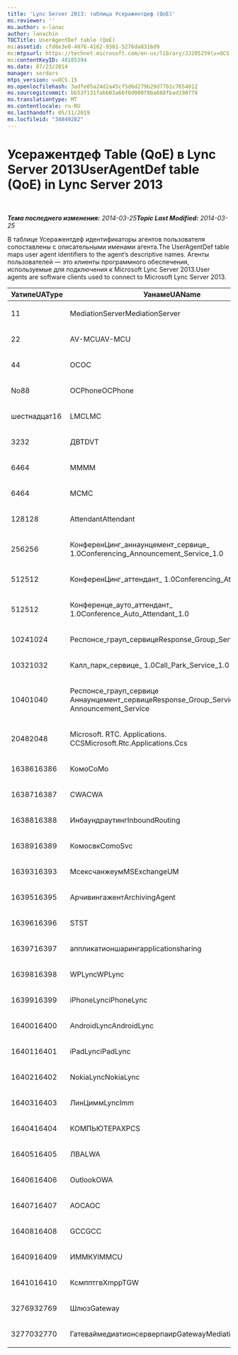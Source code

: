 ```yaml
---
title: 'Lync Server 2013: таблица Усеражентдеф (QoE)'
ms.reviewer: ''
ms.author: v-lanac
author: lanachin
TOCTitle: UserAgentDef table (QoE)
ms:assetid: cfd8e3e0-4076-4162-9381-5276da8316d9
ms:mtpsurl: https://technet.microsoft.com/en-us/library/JJ205259(v=OCS.15)
ms:contentKeyID: 48185394
ms.date: 07/23/2014
manager: serdars
mtps_version: v=OCS.15
ms.openlocfilehash: 3adfe05a24d2a45cf5d6d279b29d77b1c7654012
ms.sourcegitcommit: bb53f131fabb03a66f0d000f8ba668fbad190778
ms.translationtype: MT
ms.contentlocale: ru-RU
ms.lasthandoff: 05/11/2019
ms.locfileid: "34849282"
---
```

<div data-xmlns="http://www.w3.org/1999/xhtml">

<div class="topic" data-xmlns="http://www.w3.org/1999/xhtml" data-msxsl="urn:schemas-microsoft-com:xslt" data-cs="http://msdn.microsoft.com/en-us/">

<div data-asp="http://msdn2.microsoft.com/asp">

# <a name="useragentdef-table-qoe-in-lync-server-2013"></a><span data-ttu-id="5fd01-102">Усеражентдеф Table (QoE) в Lync Server 2013</span><span class="sxs-lookup"><span data-stu-id="5fd01-102">UserAgentDef table (QoE) in Lync Server 2013</span></span>

</div>

<div id="mainSection">

<div id="mainBody">

<span> </span>

<span data-ttu-id="5fd01-103">_**Тема последнего изменения:** 2014-03-25_</span><span class="sxs-lookup"><span data-stu-id="5fd01-103">_**Topic Last Modified:** 2014-03-25_</span></span>

<span data-ttu-id="5fd01-104">В таблице Усеражентдеф идентификаторы агентов пользователя сопоставлены с описательными именами агента.</span><span class="sxs-lookup"><span data-stu-id="5fd01-104">The UserAgentDef table maps user agent identifiers to the agent’s descriptive names.</span></span> <span data-ttu-id="5fd01-105">Агенты пользователей — это клиенты программного обеспечения, используемые для подключения к Microsoft Lync Server 2013.</span><span class="sxs-lookup"><span data-stu-id="5fd01-105">User agents are software clients used to connect to Microsoft Lync Server 2013.</span></span>


<table>
<colgroup>
<col style="width: 33%" />
<col style="width: 33%" />
<col style="width: 33%" />
</colgroup>
<thead>
<tr class="header">
<th><span data-ttu-id="5fd01-106">Уатипе</span><span class="sxs-lookup"><span data-stu-id="5fd01-106">UAType</span></span></th>
<th><span data-ttu-id="5fd01-107">Уанаме</span><span class="sxs-lookup"><span data-stu-id="5fd01-107">UAName</span></span></th>
<th><span data-ttu-id="5fd01-108">Уакатегори</span><span class="sxs-lookup"><span data-stu-id="5fd01-108">UACategory</span></span></th>
</tr>
</thead>
<tbody>
<tr class="odd">
<td><p><span data-ttu-id="5fd01-109">1</span><span class="sxs-lookup"><span data-stu-id="5fd01-109">1</span></span></p></td>
<td><p><span data-ttu-id="5fd01-110">MediationServer</span><span class="sxs-lookup"><span data-stu-id="5fd01-110">MediationServer</span></span></p></td>
<td><p><span data-ttu-id="5fd01-111">MediationServer</span><span class="sxs-lookup"><span data-stu-id="5fd01-111">MediationServer</span></span></p></td>
</tr>
<tr class="even">
<td><p><span data-ttu-id="5fd01-112">2</span><span class="sxs-lookup"><span data-stu-id="5fd01-112">2</span></span></p></td>
<td><p><span data-ttu-id="5fd01-113">AV-MCU</span><span class="sxs-lookup"><span data-stu-id="5fd01-113">AV-MCU</span></span></p></td>
<td><p><span data-ttu-id="5fd01-114">AV-MCU</span><span class="sxs-lookup"><span data-stu-id="5fd01-114">AV-MCU</span></span></p></td>
</tr>
<tr class="odd">
<td><p><span data-ttu-id="5fd01-115">4</span><span class="sxs-lookup"><span data-stu-id="5fd01-115">4</span></span></p></td>
<td><p><span data-ttu-id="5fd01-116">OC</span><span class="sxs-lookup"><span data-stu-id="5fd01-116">OC</span></span></p></td>
<td><p><span data-ttu-id="5fd01-117">OC</span><span class="sxs-lookup"><span data-stu-id="5fd01-117">OC</span></span></p></td>
</tr>
<tr class="even">
<td><p><span data-ttu-id="5fd01-118">No8</span><span class="sxs-lookup"><span data-stu-id="5fd01-118">8</span></span></p></td>
<td><p><span data-ttu-id="5fd01-119">OCPhone</span><span class="sxs-lookup"><span data-stu-id="5fd01-119">OCPhone</span></span></p></td>
<td><p><span data-ttu-id="5fd01-120">OCPhone</span><span class="sxs-lookup"><span data-stu-id="5fd01-120">OCPhone</span></span></p></td>
</tr>
<tr class="odd">
<td><p><span data-ttu-id="5fd01-121">шестнадцат</span><span class="sxs-lookup"><span data-stu-id="5fd01-121">16</span></span></p></td>
<td><p><span data-ttu-id="5fd01-122">LMC</span><span class="sxs-lookup"><span data-stu-id="5fd01-122">LMC</span></span></p></td>
<td><p><span data-ttu-id="5fd01-123">LMC</span><span class="sxs-lookup"><span data-stu-id="5fd01-123">LMC</span></span></p></td>
</tr>
<tr class="even">
<td><p><span data-ttu-id="5fd01-124">32</span><span class="sxs-lookup"><span data-stu-id="5fd01-124">32</span></span></p></td>
<td><p><span data-ttu-id="5fd01-125">ДВТ</span><span class="sxs-lookup"><span data-stu-id="5fd01-125">DVT</span></span></p></td>
<td><p><span data-ttu-id="5fd01-126">ДВТ</span><span class="sxs-lookup"><span data-stu-id="5fd01-126">DVT</span></span></p></td>
</tr>
<tr class="odd">
<td><p><span data-ttu-id="5fd01-127">64</span><span class="sxs-lookup"><span data-stu-id="5fd01-127">64</span></span></p></td>
<td><p><span data-ttu-id="5fd01-128">ММ</span><span class="sxs-lookup"><span data-stu-id="5fd01-128">MM</span></span></p></td>
<td><p><span data-ttu-id="5fd01-129">ММ</span><span class="sxs-lookup"><span data-stu-id="5fd01-129">MM</span></span></p></td>
</tr>
<tr class="even">
<td><p><span data-ttu-id="5fd01-130">64</span><span class="sxs-lookup"><span data-stu-id="5fd01-130">64</span></span></p></td>
<td><p><span data-ttu-id="5fd01-131">MC</span><span class="sxs-lookup"><span data-stu-id="5fd01-131">MC</span></span></p></td>
<td><p><span data-ttu-id="5fd01-132">ММ</span><span class="sxs-lookup"><span data-stu-id="5fd01-132">MM</span></span></p></td>
</tr>
<tr class="odd">
<td><p><span data-ttu-id="5fd01-133">128</span><span class="sxs-lookup"><span data-stu-id="5fd01-133">128</span></span></p></td>
<td><p><span data-ttu-id="5fd01-134">Attendant</span><span class="sxs-lookup"><span data-stu-id="5fd01-134">Attendant</span></span></p></td>
<td><p><span data-ttu-id="5fd01-135">Attendant</span><span class="sxs-lookup"><span data-stu-id="5fd01-135">Attendant</span></span></p></td>
</tr>
<tr class="even">
<td><p><span data-ttu-id="5fd01-136">256</span><span class="sxs-lookup"><span data-stu-id="5fd01-136">256</span></span></p></td>
<td><p><span data-ttu-id="5fd01-137">КонференЦинг_аннаунцемент_сервице_ 1.0</span><span class="sxs-lookup"><span data-stu-id="5fd01-137">Conferencing_Announcement_Service_1.0</span></span></p></td>
<td><p><span data-ttu-id="5fd01-138">УСТАРЕВШ</span><span class="sxs-lookup"><span data-stu-id="5fd01-138">CAS</span></span></p></td>
</tr>
<tr class="odd">
<td><p><span data-ttu-id="5fd01-139">512</span><span class="sxs-lookup"><span data-stu-id="5fd01-139">512</span></span></p></td>
<td><p><span data-ttu-id="5fd01-140">КонференЦинг_аттендант_ 1.0</span><span class="sxs-lookup"><span data-stu-id="5fd01-140">Conferencing_Attendant_1.0</span></span></p></td>
<td><p><span data-ttu-id="5fd01-141">Каа</span><span class="sxs-lookup"><span data-stu-id="5fd01-141">CAA</span></span></p></td>
</tr>
<tr class="even">
<td><p><span data-ttu-id="5fd01-142">512</span><span class="sxs-lookup"><span data-stu-id="5fd01-142">512</span></span></p></td>
<td><p><span data-ttu-id="5fd01-143">Конференце_ауто_аттендант_ 1.0</span><span class="sxs-lookup"><span data-stu-id="5fd01-143">Conference_Auto_Attendant_1.0</span></span></p></td>
<td><p><span data-ttu-id="5fd01-144">Каа</span><span class="sxs-lookup"><span data-stu-id="5fd01-144">CAA</span></span></p></td>
</tr>
<tr class="odd">
<td><p><span data-ttu-id="5fd01-145">1024</span><span class="sxs-lookup"><span data-stu-id="5fd01-145">1024</span></span></p></td>
<td><p><span data-ttu-id="5fd01-146">Респонсе_грауп_сервице</span><span class="sxs-lookup"><span data-stu-id="5fd01-146">Response_Group_Service</span></span></p></td>
<td><p><span data-ttu-id="5fd01-147">ГРУППЫ ответа</span><span class="sxs-lookup"><span data-stu-id="5fd01-147">RGS</span></span></p></td>
</tr>
<tr class="even">
<td><p><span data-ttu-id="5fd01-148">1032</span><span class="sxs-lookup"><span data-stu-id="5fd01-148">1032</span></span></p></td>
<td><p><span data-ttu-id="5fd01-149">Калл_парк_сервице_ 1.0</span><span class="sxs-lookup"><span data-stu-id="5fd01-149">Call_Park_Service_1.0</span></span></p></td>
<td><p><span data-ttu-id="5fd01-150">ПОДКЛЮЧЕНИЙ</span><span class="sxs-lookup"><span data-stu-id="5fd01-150">CPS</span></span></p></td>
</tr>
<tr class="odd">
<td><p><span data-ttu-id="5fd01-151">1040</span><span class="sxs-lookup"><span data-stu-id="5fd01-151">1040</span></span></p></td>
<td><p><span data-ttu-id="5fd01-152">Респонсе_грауп_сервице Аннаунцемент_сервице</span><span class="sxs-lookup"><span data-stu-id="5fd01-152">Response_Group_Service Announcement_Service</span></span></p></td>
<td><p><span data-ttu-id="5fd01-153">ФАЙЛА</span><span class="sxs-lookup"><span data-stu-id="5fd01-153">AS</span></span></p></td>
</tr>
<tr class="even">
<td><p><span data-ttu-id="5fd01-154">2048</span><span class="sxs-lookup"><span data-stu-id="5fd01-154">2048</span></span></p></td>
<td><p><span data-ttu-id="5fd01-155">Microsoft. RTC. Applications. CCS</span><span class="sxs-lookup"><span data-stu-id="5fd01-155">Microsoft.Rtc.Applications.Ccs</span></span></p></td>
<td><p><span data-ttu-id="5fd01-156">СЕТЕВ</span><span class="sxs-lookup"><span data-stu-id="5fd01-156">CCS</span></span></p></td>
</tr>
<tr class="odd">
<td><p><span data-ttu-id="5fd01-157">16386</span><span class="sxs-lookup"><span data-stu-id="5fd01-157">16386</span></span></p></td>
<td><p><span data-ttu-id="5fd01-158">Комо</span><span class="sxs-lookup"><span data-stu-id="5fd01-158">CoMo</span></span></p></td>
<td><p><span data-ttu-id="5fd01-159">Комо</span><span class="sxs-lookup"><span data-stu-id="5fd01-159">CoMo</span></span></p></td>
</tr>
<tr class="even">
<td><p><span data-ttu-id="5fd01-160">16387</span><span class="sxs-lookup"><span data-stu-id="5fd01-160">16387</span></span></p></td>
<td><p><span data-ttu-id="5fd01-161">CWA</span><span class="sxs-lookup"><span data-stu-id="5fd01-161">CWA</span></span></p></td>
<td><p><span data-ttu-id="5fd01-162">CWA</span><span class="sxs-lookup"><span data-stu-id="5fd01-162">CWA</span></span></p></td>
</tr>
<tr class="odd">
<td><p><span data-ttu-id="5fd01-163">16388</span><span class="sxs-lookup"><span data-stu-id="5fd01-163">16388</span></span></p></td>
<td><p><span data-ttu-id="5fd01-164">Инбаундраутинг</span><span class="sxs-lookup"><span data-stu-id="5fd01-164">InboundRouting</span></span></p></td>
<td><p><span data-ttu-id="5fd01-165">Инбаундраутинг</span><span class="sxs-lookup"><span data-stu-id="5fd01-165">InboundRouting</span></span></p></td>
</tr>
<tr class="even">
<td><p><span data-ttu-id="5fd01-166">16389</span><span class="sxs-lookup"><span data-stu-id="5fd01-166">16389</span></span></p></td>
<td><p><span data-ttu-id="5fd01-167">Комосвк</span><span class="sxs-lookup"><span data-stu-id="5fd01-167">ComoSvc</span></span></p></td>
<td><p><span data-ttu-id="5fd01-168">Комосвк</span><span class="sxs-lookup"><span data-stu-id="5fd01-168">ComoSvc</span></span></p></td>
</tr>
<tr class="odd">
<td><p><span data-ttu-id="5fd01-169">16393</span><span class="sxs-lookup"><span data-stu-id="5fd01-169">16393</span></span></p></td>
<td><p><span data-ttu-id="5fd01-170">Мсексчанжеум</span><span class="sxs-lookup"><span data-stu-id="5fd01-170">MSExchangeUM</span></span></p></td>
<td><p><span data-ttu-id="5fd01-171">Ексум</span><span class="sxs-lookup"><span data-stu-id="5fd01-171">ExUM</span></span></p></td>
</tr>
<tr class="even">
<td><p><span data-ttu-id="5fd01-172">16395</span><span class="sxs-lookup"><span data-stu-id="5fd01-172">16395</span></span></p></td>
<td><p><span data-ttu-id="5fd01-173">Арчивингажент</span><span class="sxs-lookup"><span data-stu-id="5fd01-173">ArchivingAgent</span></span></p></td>
<td><p><span data-ttu-id="5fd01-174">АРЧАЖЕНТ</span><span class="sxs-lookup"><span data-stu-id="5fd01-174">ARCHAGENT</span></span></p></td>
</tr>
<tr class="odd">
<td><p><span data-ttu-id="5fd01-175">16396</span><span class="sxs-lookup"><span data-stu-id="5fd01-175">16396</span></span></p></td>
<td><p><span data-ttu-id="5fd01-176">ST</span><span class="sxs-lookup"><span data-stu-id="5fd01-176">ST</span></span></p></td>
<td><p><span data-ttu-id="5fd01-177">ST</span><span class="sxs-lookup"><span data-stu-id="5fd01-177">ST</span></span></p></td>
</tr>
<tr class="even">
<td><p><span data-ttu-id="5fd01-178">16397</span><span class="sxs-lookup"><span data-stu-id="5fd01-178">16397</span></span></p></td>
<td><p><span data-ttu-id="5fd01-179">аппликатионшаринг</span><span class="sxs-lookup"><span data-stu-id="5fd01-179">applicationsharing</span></span></p></td>
<td><p><span data-ttu-id="5fd01-180">АСМКУ</span><span class="sxs-lookup"><span data-stu-id="5fd01-180">ASMCU</span></span></p></td>
</tr>
<tr class="odd">
<td><p><span data-ttu-id="5fd01-181">16398</span><span class="sxs-lookup"><span data-stu-id="5fd01-181">16398</span></span></p></td>
<td><p><span data-ttu-id="5fd01-182">WPLync</span><span class="sxs-lookup"><span data-stu-id="5fd01-182">WPLync</span></span></p></td>
<td><p><span data-ttu-id="5fd01-183">WPLync</span><span class="sxs-lookup"><span data-stu-id="5fd01-183">WPLync</span></span></p></td>
</tr>
<tr class="even">
<td><p><span data-ttu-id="5fd01-184">16399</span><span class="sxs-lookup"><span data-stu-id="5fd01-184">16399</span></span></p></td>
<td><p><span data-ttu-id="5fd01-185">iPhoneLync</span><span class="sxs-lookup"><span data-stu-id="5fd01-185">iPhoneLync</span></span></p></td>
<td><p><span data-ttu-id="5fd01-186">iPhoneLync</span><span class="sxs-lookup"><span data-stu-id="5fd01-186">iPhoneLync</span></span></p></td>
</tr>
<tr class="odd">
<td><p><span data-ttu-id="5fd01-187">16400</span><span class="sxs-lookup"><span data-stu-id="5fd01-187">16400</span></span></p></td>
<td><p><span data-ttu-id="5fd01-188">AndroidLync</span><span class="sxs-lookup"><span data-stu-id="5fd01-188">AndroidLync</span></span></p></td>
<td><p><span data-ttu-id="5fd01-189">AndroidLync</span><span class="sxs-lookup"><span data-stu-id="5fd01-189">AndroidLync</span></span></p></td>
</tr>
<tr class="even">
<td><p><span data-ttu-id="5fd01-190">16401</span><span class="sxs-lookup"><span data-stu-id="5fd01-190">16401</span></span></p></td>
<td><p><span data-ttu-id="5fd01-191">iPadLync</span><span class="sxs-lookup"><span data-stu-id="5fd01-191">iPadLync</span></span></p></td>
<td><p><span data-ttu-id="5fd01-192">iPadLync</span><span class="sxs-lookup"><span data-stu-id="5fd01-192">iPadLync</span></span></p></td>
</tr>
<tr class="odd">
<td><p><span data-ttu-id="5fd01-193">16402</span><span class="sxs-lookup"><span data-stu-id="5fd01-193">16402</span></span></p></td>
<td><p><span data-ttu-id="5fd01-194">NokiaLync</span><span class="sxs-lookup"><span data-stu-id="5fd01-194">NokiaLync</span></span></p></td>
<td><p><span data-ttu-id="5fd01-195">NokiaLync</span><span class="sxs-lookup"><span data-stu-id="5fd01-195">NokiaLync</span></span></p></td>
</tr>
<tr class="even">
<td><p><span data-ttu-id="5fd01-196">16403</span><span class="sxs-lookup"><span data-stu-id="5fd01-196">16403</span></span></p></td>
<td><p><span data-ttu-id="5fd01-197">ЛинЦимм</span><span class="sxs-lookup"><span data-stu-id="5fd01-197">LyncImm</span></span></p></td>
<td><p><span data-ttu-id="5fd01-198">ЛинЦимм</span><span class="sxs-lookup"><span data-stu-id="5fd01-198">LyncImm</span></span></p></td>
</tr>
<tr class="odd">
<td><p><span data-ttu-id="5fd01-199">16404</span><span class="sxs-lookup"><span data-stu-id="5fd01-199">16404</span></span></p></td>
<td><p><span data-ttu-id="5fd01-200">КОМПЬЮТЕРАХ</span><span class="sxs-lookup"><span data-stu-id="5fd01-200">PCS</span></span></p></td>
<td><p><span data-ttu-id="5fd01-201">КОМПЬЮТЕРАХ</span><span class="sxs-lookup"><span data-stu-id="5fd01-201">PCS</span></span></p></td>
</tr>
<tr class="even">
<td><p><span data-ttu-id="5fd01-202">16405</span><span class="sxs-lookup"><span data-stu-id="5fd01-202">16405</span></span></p></td>
<td><p><span data-ttu-id="5fd01-203">ЛВА</span><span class="sxs-lookup"><span data-stu-id="5fd01-203">LWA</span></span></p></td>
<td><p><span data-ttu-id="5fd01-204">ЛВА</span><span class="sxs-lookup"><span data-stu-id="5fd01-204">LWA</span></span></p></td>
</tr>
<tr class="odd">
<td><p><span data-ttu-id="5fd01-205">16406</span><span class="sxs-lookup"><span data-stu-id="5fd01-205">16406</span></span></p></td>
<td><p><span data-ttu-id="5fd01-206">Outlook</span><span class="sxs-lookup"><span data-stu-id="5fd01-206">OWA</span></span></p></td>
<td><p><span data-ttu-id="5fd01-207">Outlook</span><span class="sxs-lookup"><span data-stu-id="5fd01-207">OWA</span></span></p></td>
</tr>
<tr class="even">
<td><p><span data-ttu-id="5fd01-208">16407</span><span class="sxs-lookup"><span data-stu-id="5fd01-208">16407</span></span></p></td>
<td><p><span data-ttu-id="5fd01-209">AOC</span><span class="sxs-lookup"><span data-stu-id="5fd01-209">AOC</span></span></p></td>
<td><p><span data-ttu-id="5fd01-210">AOC</span><span class="sxs-lookup"><span data-stu-id="5fd01-210">AOC</span></span></p></td>
</tr>
<tr class="odd">
<td><p><span data-ttu-id="5fd01-211">16408</span><span class="sxs-lookup"><span data-stu-id="5fd01-211">16408</span></span></p></td>
<td><p><span data-ttu-id="5fd01-212">GCC</span><span class="sxs-lookup"><span data-stu-id="5fd01-212">GCC</span></span></p></td>
<td><p><span data-ttu-id="5fd01-213">GCC</span><span class="sxs-lookup"><span data-stu-id="5fd01-213">GCC</span></span></p></td>
</tr>
<tr class="even">
<td><p><span data-ttu-id="5fd01-214">16409</span><span class="sxs-lookup"><span data-stu-id="5fd01-214">16409</span></span></p></td>
<td><p><span data-ttu-id="5fd01-215">ИММКУ</span><span class="sxs-lookup"><span data-stu-id="5fd01-215">IMMCU</span></span></p></td>
<td><p><span data-ttu-id="5fd01-216">ИММКУ</span><span class="sxs-lookup"><span data-stu-id="5fd01-216">IMMCU</span></span></p></td>
</tr>
<tr class="odd">
<td><p><span data-ttu-id="5fd01-217">16410</span><span class="sxs-lookup"><span data-stu-id="5fd01-217">16410</span></span></p></td>
<td><p><span data-ttu-id="5fd01-218">Ксмпптгв</span><span class="sxs-lookup"><span data-stu-id="5fd01-218">XmppTGW</span></span></p></td>
<td><p><span data-ttu-id="5fd01-219">Ксмппгатевай</span><span class="sxs-lookup"><span data-stu-id="5fd01-219">XmppGateway</span></span></p></td>
</tr>
<tr class="even">
<td><p><span data-ttu-id="5fd01-220">32769</span><span class="sxs-lookup"><span data-stu-id="5fd01-220">32769</span></span></p></td>
<td><p><span data-ttu-id="5fd01-221">Шлюз</span><span class="sxs-lookup"><span data-stu-id="5fd01-221">Gateway</span></span></p></td>
<td><p><span data-ttu-id="5fd01-222">Шлюз</span><span class="sxs-lookup"><span data-stu-id="5fd01-222">Gateway</span></span></p></td>
</tr>
<tr class="odd">
<td><p><span data-ttu-id="5fd01-223">32770</span><span class="sxs-lookup"><span data-stu-id="5fd01-223">32770</span></span></p></td>
<td><p><span data-ttu-id="5fd01-224">Гатеваймедиатионсерверпаир</span><span class="sxs-lookup"><span data-stu-id="5fd01-224">GatewayMediationServerPair</span></span></p></td>
<td><p><span data-ttu-id="5fd01-225">Гатеваймедиатионсерверпаир</span><span class="sxs-lookup"><span data-stu-id="5fd01-225">GatewayMediationServerPair</span></span></p></td>
</tr>
</tbody>
</table>


</div>

<span> </span>

</div>

</div>

</div>

